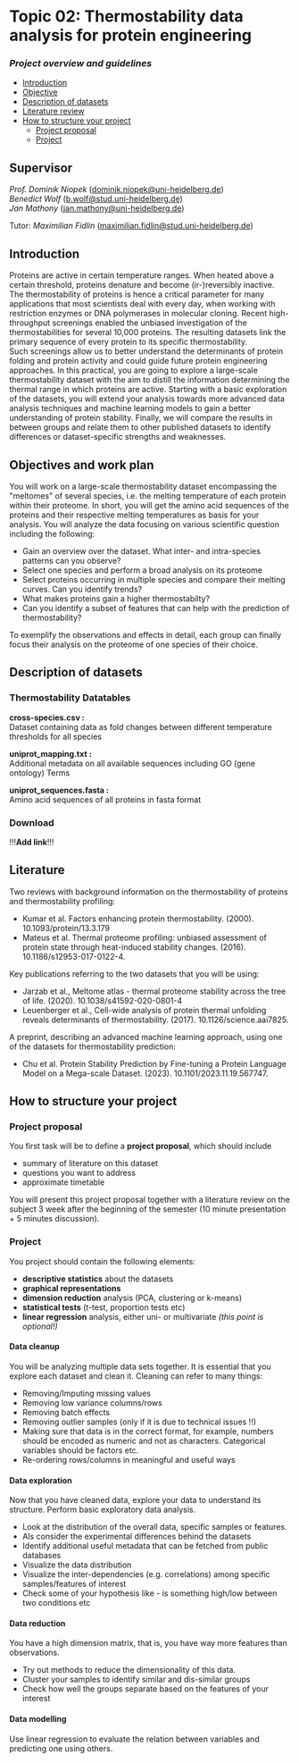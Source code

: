 # Topic 02: Thermostability data analysis for protein engineering

### *Project overview and guidelines*

-   [Introduction](#introduction)
-   [Objective](#objective)
-   [Description of datasets](#description-of-datasets)
-   [Literature review](#literature-review)
-   [How to structure your project](#how-to-structure-your-project)
    -   [Project proposal](#project-proposal)
    -   [Project](#project)

Supervisor
----------

_Prof. Dominik Niopek_  ([dominik.niopek@uni-heidelberg.de](mailto:dominik.niopek@uni-heidelberg.de))  
_Benedict Wolf_ ([b.wolf@stud.uni-heidelberg.de](mailto:b.wolf@stud.uni-heidelberg.de))   
_Jan Mathony_  ([jan.mathony@uni-heidelberg.de](mailto:jan.mathony@uni-heidelberg.de)) 

Tutor: 
_Maximilian Fidlin_ ([maximilian.fidlin@stud.uni-heidelberg.de](mailto:maximilian.fidlin@stud.uni-heidelberg.de)) 


Introduction
------------
Proteins are active in certain temperature ranges. When heated above a certain threshold, proteins denature and become (ir-)reversibly inactive. The thermostability of proteins is hence a critical parameter for many applications that most scientists deal with every day, when working with restriction enzymes or DNA polymerases in molecular cloning. Recent high-throughput screenings enabled the unbiased investigation of the thermostabilities for several 10,000 proteins. The resulting datasets link the primary sequence of every protein to its specific thermostability.  
Such screenings allow us to better understand the determinants of protein folding and protein activity and could guide future protein engineering approaches. In this practical, you are going to explore a large-scale thermostability dataset with the aim to distill the information determining the thermal range in which proteins are active. Starting with a basic exploration of the datasets, you will extend your analysis towards more advanced data analysis techniques and machine learning models to gain a better understanding of protein stability. Finally, we will compare the results in between groups and relate them to other published datasets to identify differences or dataset-specific strengths and weaknesses.


Objectives and work plan
------------------------

You will work on a large-scale thermostability dataset encompassing the "meltomes" of several species, i.e. the melting temperature of each protein within their proteome. In short, you will get the amino acid sequences of the proteins and their respective melting temperatures as basis for your analysis. You will analyze the data focusing on various scientific question including the following:


- Gain an overview over the dataset. What inter- and intra-species patterns can you observe?
- Select one species and perform a broad analysis on its proteome
- Select proteins occurring in multiple species and compare their melting curves. Can you identify trends?
- What makes proteins gain a higher thermostabilty?
- Can you identify a subset of features that can help with the prediction of thermostability?

To exemplify the observations and effects in detail, each group can finally focus their analysis on the proteome of one species of their choice.

Description of datasets
-----------------------

### Thermostability Datatables
**cross-species.csv :**  
Dataset containing data as fold changes between different temperature thresholds for all species

**uniprot_mapping.txt :**  
Additional metadata on all available sequences including GO (gene ontology) Terms

**uniprot_sequences.fasta :**  
Amino acid sequences of all proteins in fasta format

### Download  

!!!**Add link**!!!


Literature
----------

Two reviews with background information on the thermostability of proteins and thermostability profiling:
- Kumar et al. Factors enhancing protein thermostability. (2000). 10.1093/protein/13.3.179
- Mateus et al. Thermal proteome profiling: unbiased assessment of protein state through heat-induced stability changes. (2016). 10.1186/s12953-017-0122-4.

Key publications referring to the two datasets that you will be using:
- Jarzab et al., Meltome atlas - thermal proteome stability across the tree of life. (2020). 10.1038/s41592-020-0801-4
- Leuenberger et al., Cell-wide analysis of protein thermal unfolding reveals determinants of thermostability. (2017). 10.1126/science.aai7825.

A preprint, describing an advanced machine learning approach, using one of the datasets for thermostability prediction:
- Chu et al. Protein Stability Prediction by Fine-tuning a Protein Language Model on a Mega-scale Dataset. (2023). 10.1101/2023.11.19.567747.



How to structure your project
-----------------------------

### Project proposal

You first task will be to define a **project proposal**, which should
include

-   summary of literature on this dataset
-   questions you want to address
-   approximate timetable

You will present this project proposal together with a literature review
on the subject 3 week after the beginning of the semester (10 minute
presentation + 5 minutes discussion).

### Project

You project should contain the following elements:
- **descriptive statistics** about the datasets
- **graphical representations**
- **dimension reduction** analysis (PCA, clustering or k-means)
- **statistical tests** (t-test, proportion tests etc)
- **linear regression** analysis, either uni- or multivariate _(this point is optional!)_

#### Data cleanup

You will be analyzing multiple data sets together. It is
essential that you explore each dataset and clean it. Cleaning can refer
to many things:

-   Removing/Imputing missing values
-   Removing low variance columns/rows
-   Removing batch effects
-   Removing outlier samples (only if it is due to technical issues !!)
-   Making sure that data is in the correct format, for example, numbers
    should be encoded as numeric and not as characters. Categorical
    variables should be factors etc.
-   Re-ordering rows/columns in meaningful and useful ways

#### Data exploration

Now that you have cleaned data, explore your data to understand its
structure. Perform basic exploratory data analysis.

-   Look at the distribution of the overall data, specific samples or
    features.
-   Als consider the experimental differences behind the datasets
-   Identify additional useful metadata that can be fetched from public databases
-   Visualize the data distribution
-   Visualize the inter-dependencies (e.g. correlations) among specific samples/features of
    interest
-   Check some of your hypothesis like - is something high/low between
    two conditions etc

#### Data reduction

You have a high dimension matrix, that is, you have way more features
 than observations.

-   Try out methods to reduce the dimensionality of this data.
-   Cluster your samples to identify similar and dis-similar groups
-   Check how well the groups separate based on the features of your
    interest

#### Data modelling

Use linear regression to evaluate the relation between variables and predicting one using others.
